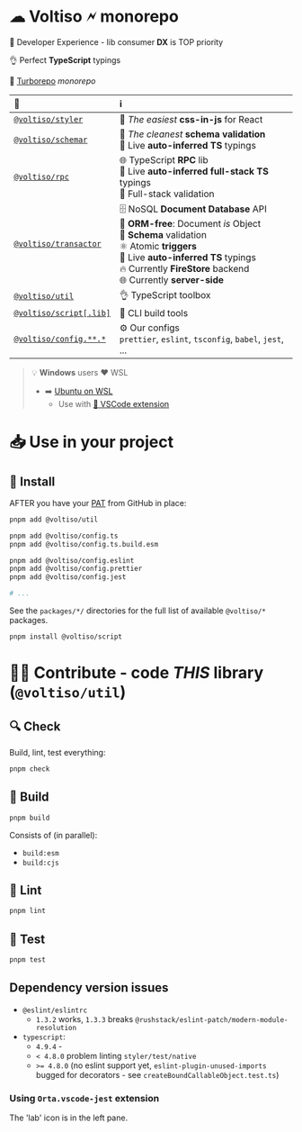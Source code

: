 # ☁ Voltiso 🗲 monorepo

🎢 Developer Experience - lib consumer **DX** is TOP priority

👌 Perfect **TypeScript** typings

🚀 [Turborepo](https://turborepo.org/) _monorepo_

| 📁                                                                                          | ℹ️                                                                                                                                                                                                                                             |
| :------------------------------------------------------------------------------------------ | :--------------------------------------------------------------------------------------------------------------------------------------------------------------------------------------------------------------------------------------------- |
| [`@voltiso/styler`](https://github.com/voltiso/voltiso/tree/master/packages/styler)         | 🦋 _The easiest_ **css-in-js** for React                                                                                                                                                                                                       |
| [`@voltiso/schemar`](https://github.com/voltiso/voltiso/tree/master/packages/schemar)       | 👮 _The cleanest_ **schema validation**<br>🚗 Live **auto-inferred TS** typings                                                                                                                                                                |
| [`@voltiso/rpc`](https://github.com/voltiso/voltiso/tree/master/packages/rpc)               | 🌐 TypeScript **RPC** lib<br>🚗 Live **auto-inferred full-stack TS** typings<br>👮 Full-stack validation                                                                                                                                       |
| [`@voltiso/transactor`](https://github.com/voltiso/voltiso/tree/master/packages/transactor) | 🗄️ NoSQL **Document Database** API<br>🟰 **ORM-free**: Document _is_ Object<br>👮 **Schema** validation<br>⚛️ Atomic **triggers**<br>🚗 Live **auto-inferred TS** typings<br>🔥 Currently **FireStore** backend<br>🌐 Currently **server-side** |
| [`@voltiso/util`](https://github.com/voltiso/voltiso/tree/master/packages/util)             | 👌 TypeScript toolbox                                                                                                                                                                                                                          |
| [`@voltiso/script[.lib]`](https://github.com/voltiso/voltiso/tree/master/packages/script)   | 🔨 CLI build tools                                                                                                                                                                                                                             |
| [`@voltiso/config.**.*`](https://github.com/voltiso/voltiso/tree/master/packages/config)    | ⚙️ Our configs<br> `prettier`, `eslint`, `tsconfig`, `babel`, `jest`, ...                                                                                                                                                                      |

> 💡 **Windows** users ❤️ WSL
>
> - ➡️ [Ubuntu on WSL](https://ubuntu.com/wsl)
>   - Use with
>     [🧩 VSCode extension](https://marketplace.visualstudio.com/items?itemName=ms-vscode-remote.remote-wsl)

# 📥 Use in your project

## 💾 Install

AFTER you have your
[PAT](https://docs.github.com/en/authentication/keeping-your-account-and-data-secure/creating-a-personal-access-token)
from GitHub in place:

```sh
pnpm add @voltiso/util

pnpm add @voltiso/config.ts
pnpm add @voltiso/config.ts.build.esm

pnpm add @voltiso/config.eslint
pnpm add @voltiso/config.prettier
pnpm add @voltiso/config.jest

# ...
```

See the `packages/*/` directories for the full list of available `@voltiso/*`
packages.

```sh
pnpm install @voltiso/script
```

# 🧑‍🔬 Contribute - code _THIS_ library (`@voltiso/util`)

## 🔍 Check

Build, lint, test everything:

```sh
pnpm check
```

## 🚀 Build

```sh
pnpm build
```

Consists of (in parallel):

- `build:esm`
- `build:cjs`

## 🦋 Lint

```sh
pnpm lint
```

## 🧪 Test

```sh
pnpm test
```

## Dependency version issues

- `@eslint/eslintrc`
  - `1.3.2` works, `1.3.3` breaks
    `@rushstack/eslint-patch/modern-module-resolution`
- `typescript`:
  - `4.9.4` -
  - `< 4.8.0` problem linting `styler/test/native`
  - `>= 4.8.0` (no eslint support yet, `eslint-plugin-unused-imports` bugged for
    decorators - see `createBoundCallableObject.test.ts`)

### Using `Orta.vscode-jest` extension

The 'lab' icon is in the left pane.
